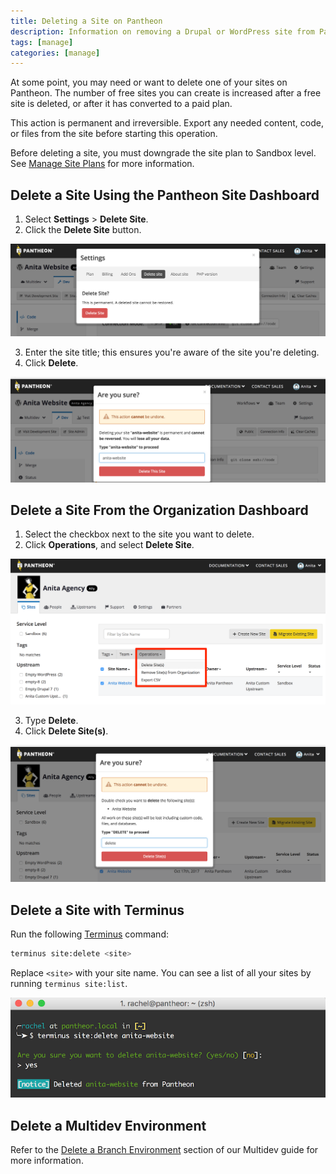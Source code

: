 ```yaml
---
title: Deleting a Site on Pantheon
description: Information on removing a Drupal or WordPress site from Pantheon.
tags: [manage]
categories: [manage]
---
```

At some point, you may need or want to delete one of your sites on Pantheon. The number of free sites you can create is increased after a free site is deleted, or after it has converted to a paid plan.

<Alert title="Warning" type="danger">

This action is permanent and irreversible. Export any needed content, code, or files from the site before starting this operation.

Before deleting a site, you must downgrade the site plan to Sandbox level. See [Manage Site Plans](/site-plan) for more information.

</Alert>

## Delete a Site Using the Pantheon Site Dashboard
1. Select **Settings** > **Delete Site**.
2. Click the **Delete Site** button.

  ![Site Dashboard Operations Delete Site](../images/dashboard/delete-site.png)

3. Enter the site title; this ensures you're aware of the site you're deleting.
4. Click **Delete**.

  ![Site Dashboard Operations Delete Site Confirm](../images/dashboard/delete-site-confirm.png)

## Delete a Site From the Organization Dashboard

1. Select the checkbox next to the site you want to delete.
2. Click **Operations**, and select **Delete Site**.

  ![Organization Dashboard Operations Delete Site](../images/dashboard/org-delete-site.png)

3. Type **Delete**.
4. Click **Delete Site(s)**.

  ![Organization Dashboard Operations Delete Site Confirm](../images/dashboard/org-delete-site-confirm.png)


## Delete a Site with Terminus
Run the following [Terminus](/terminus) command:

```bash
terminus site:delete <site>
```

<Alert title="Note" type="info">

Replace `<site>` with your site name. You can see a list of all your sites by running `terminus site:list`.

</Alert>

  ![Delete Site via Terminus](../images/delete-site-terminus.png)

## Delete a Multidev Environment
Refer to the [Delete a Branch Environment](/multidev#delete-a-branch-environment) section of our Multidev guide for more information.
